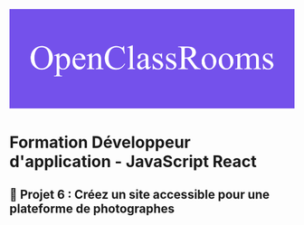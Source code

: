 ![formation](./screenshot/openClassRooms.png)

# Formation Développeur d'application - JavaScript React

## 📎 Projet 6 : Créez un site accessible pour une plateforme de photographes